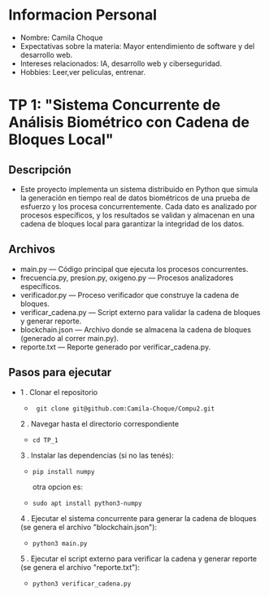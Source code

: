 # Informacion Personal

- Nombre: Camila Choque 
- Expectativas sobre la materia: Mayor entendimiento de software y del desarrollo web. 
- Intereses relacionados: IA, desarrollo web y ciberseguridad. 
- Hobbies: Leer,ver peliculas, entrenar.

# TP 1: "Sistema Concurrente de Análisis Biométrico con Cadena de Bloques Local"
## Descripción
- Este proyecto implementa un sistema distribuido en Python que simula la generación en tiempo real de datos biométricos de una prueba de esfuerzo y los procesa concurrentemente. Cada dato es analizado por procesos específicos, y los resultados se validan y almacenan en una cadena de bloques local para garantizar la integridad de los datos.
## Archivos
  - main.py — Código principal que ejecuta los procesos concurrentes.
  - frecuencia.py, presion.py, oxigeno.py — Procesos analizadores específicos.
  - verificador.py — Proceso verificador que construye la cadena de bloques.
  - verificar_cadena.py — Script externo para validar la cadena de bloques y generar reporte.
  - blockchain.json — Archivo donde se almacena la cadena de bloques (generado al correr main.py).
  - reporte.txt — Reporte generado por verificar_cadena.py.
## Pasos para ejecutar
- 1 . Clonar el repositorio
  -      git clone git@github.com:Camila-Choque/Compu2.git
  2 . Navegar hasta el directorio correspondiente
  -     cd TP_1
  3 . Instalar las dependencias (si no las tenés):
  -     pip install numpy
    otra opcion es:
  -     sudo apt install python3-numpy
  4 . Ejecutar el sistema concurrente para generar la cadena de bloques (se genera el archivo "blockchain.json"):
  -     python3 main.py
  5 . Ejecutar el script externo para verificar la cadena y generar reporte (se genera el archivo "reporte.txt"):
  -     python3 verificar_cadena.py




     

